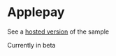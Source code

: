 # Applepay

See a [hosted version](https://applepay-paypal-js-sdk.herokuapp.com) of the sample


Currently in beta




